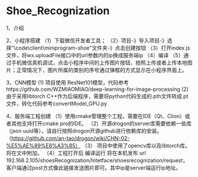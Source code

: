 # Shoe_Recognization

1、介绍




2、小程序搭建
（1）下载微信开发者工具；
（2）项目-》导入项目-》选择"\code\client\miniprogram-shoe"文件夹-》点击创建按钮
（3）打开index.js文件，将wx.uploadFile接口中的url参数内的ip换成服务端ip
（4）编译
（5）通过手机微信真机调试，点击小程序中间的上传图片按钮，拍照上传或者上传本地图片；正常情况下，图片所属的类别的序号通过弹框的方式显示在小程序界面上。

3、CNN模型
(1) 项目使用 ResNet101模型，代码参考https://github.com/WZMIAOMIAO/deep-learning-for-image-processing
(2) 由于采用libtorch C++作为后端程序，需要将python代码生成的.pth文件转成.pt文件，转化代码参考convertModel_GPU.py


4、服务端工程创建
  （1）使用cmake管理整个工程，需要在IDE（Qt、Clion）或者其他支持打开cmake pro的IDE。
  （2）开源drogon的server库需要依赖一些库（json uuid等），请自行按照drogon开源github进行依赖库的安装。（https://github.com/an-tao/drogon/wiki/CHN-02-%E5%AE%89%E8%A3%85）
  （3） 项目中使用了opencv库以及libtorch库。将在文中附加。
  （4）工程打开后 编译运行 将在本机发布 url 192.168.2.105/shoesRecognization/Intetface/shoesrecognization/request，客户端通过post方式像此链接发送图片即可。其中ip是server端运行ip地址。
